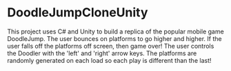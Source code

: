 # DoodleJumpCloneUnity
This project uses C# and Unity to build a replica of the popular mobile game DoodleJump.  The user bounces on platforms to go higher and higher.  If the user falls off the platforms off screen, then game over!  The user controls the Doodler with the 'left' and 'right' arrow keys.  The platforms are randomly generated on each load so each play is different than the last! 
